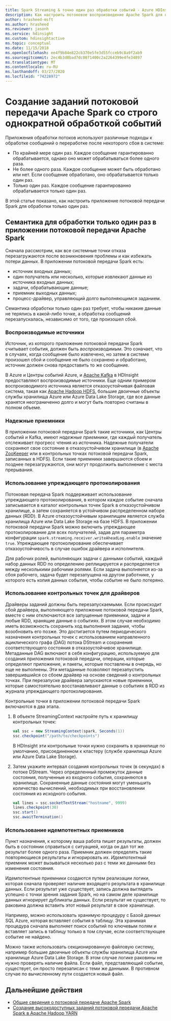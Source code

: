 ```yaml
---
title: Spark Streaming & точно один раз обработки событий - Azure HDInsight
description: Как настроить потоковое воспроизведение Apache Spark для обработки события один раз и только один раз.
author: hrasheed-msft
ms.author: hrasheed
ms.reviewer: jasonh
ms.service: hdinsight
ms.custom: hdinsightactive
ms.topic: conceptual
ms.date: 11/15/2018
ms.openlocfilehash: ee4f9b84e822cb370e5fe3d55fcceb9c8a9f2ab9
ms.sourcegitcommit: 2ec4b3d0bad7dc0071400c2a2264399e4fe34897
ms.translationtype: MT
ms.contentlocale: ru-RU
ms.lasthandoff: 03/27/2020
ms.locfileid: "74228972"
---
```

# <a name="create-apache-spark-streaming-jobs-with-exactly-once-event-processing"></a>Создание заданий потоковой передачи Apache Spark со строго однократной обработкой событий

Приложения обработки потоков используют различные подходы к обработке сообщений о переработке после некоторого сбоя в системе:

* По крайней мере один раз. Каждое сообщение гарантированно обрабатывается, однако оно может обрабатываться более одного раза.
* Не более одного раза. Каждое сообщение может быть обработано или нет. Если сообщение обработано, оно обрабатывается только один раз.
* Только один раз. Каждое сообщение гарантированно обрабатывается только один раз.

В этой статье показано, как настроить приложение потоковой передачи Spark для обработки только один раз.

## <a name="exactly-once-semantics-with-apache-spark-streaming"></a>Семантика для обработки только один раз в приложении потоковой передачи Apache Spark

Сначала рассмотрим, как все системные точки отказа перезагружаются после возникновения проблемы и как избежать потери данных. В приложении потоковой передачи Spark есть:

* источник входных данных;
* один получатель или несколько, которые извлекают данные из источника входных данных;
* задачи, обрабатывающие данные;
* приемник выходных данных;
* процесс-драйвер, управляющий долго выполняющимся заданием.

Семантика обработки только один раз требует, чтобы никакие данные не терялись в какой-либо точке, а обработка сообщений перезапускалась, независимо от того, где произошел сбой.

### <a name="replayable-sources"></a>Воспроизводимые источники

Источник, из которого приложение потоковой передачи Spark считывает события, должен быть *воспроизводимым*. Это означает, что в случаях, когда сообщение было извлечено, но затем в системе произошел сбой и сообщение не было сохранено и обработано, источник должен снова предоставить то же сообщение.

В Azure и Центры событий Azure, и [Apache Kafka](https://kafka.apache.org/) в HDInsight предоставляют воспроизводимые источники. Еще одним примером воспроизводимого источника является отказоустойчивая файловая система, такая как [Apache Hadoop HDFS](https://hadoop.apache.org/docs/r1.2.1/hdfs_design.html), большие двоичные объекты службы хранилища Azure или Azure Data Lake Storage, где все данные хранятся неограниченно долго и могут быть повторно считаны в полном объеме.

### <a name="reliable-receivers"></a>Надежные приемники

В приложении потоковой передачи Spark такие источники, как Центры событий и Kafka, имеют *надежные приемники*, где каждый получатель отслеживает прогресс чтения из источника. Надежные получатели сохраняют свое состояние в отказоустойчивом хранилище (в [Apache ZooKeeper](https://zookeeper.apache.org/) или в контрольных точках потоковой передачи Spark, записанных в HDFS). Если такие приемники завершаются сбоем и позднее перезагружаются, они могут продолжить выполнение с места прерывания.

### <a name="use-the-write-ahead-log"></a>Использование упреждающего протоколирования

Потоковая передача Spark поддерживает использование упреждающего протоколирования, в котором каждое событие сначала записывается в каталог контрольных точек Spark в отказоустойчивом хранилище, а затем сохраняется в устойчивом распределенном наборе данных (RDD). В Azure отказоустойчивым хранилищем является служба хранилища Azure или Data Lake Storage на базе HDFS. В приложении потоковой передачи Spark можно включить упреждающее протоколирование для всех получателей, задав для параметра конфигурации `spark.streaming.receiver.writeAheadLog.enable` значение `true`. Упреждающее протоколирование обеспечивает отказоустойчивость в случае ошибок драйвера и исполнителя.

Для рабочих ролей, выполняющих задачи с данными событий, каждый набор данных RDD по определению реплицируется и распределяется между несколькими рабочими ролями. Если задача выполняется из-за сбоя рабочего, задача будет перезапущена на другом работнике, у которого есть копия данных события, чтобы событие не было потеряно.

### <a name="use-checkpoints-for-drivers"></a>Использование контрольных точек для драйверов

Драйверы заданий должны быть перезапускаемыми. Если происходит сбой драйвера, выполняющего приложение потоковой передачи Spark, вместе с ним отключаются все запущенные приемники, задачи и любые RDD, хранящие данные о событиях. В этом случае необходимо иметь возможность сохранить ход выполнения задания, чтобы возобновить его позже. Это достигается путем периодического назначения контрольных точек с использованием направленного ациклического графа (DAG) потока DStream и сохранения соответствующего состояния в отказоустойчивое хранилище. Метаданные DAG включают в себя конфигурацию, используемую для создания приложения потоковой передачи, операции, которые определяют приложение, и пакеты, которые поставлены в очередь, но еще не выполнены. Эти метаданные позволяют перезапустить завершившийся со сбоем драйвер на основе сведений о контрольных точках. При перезапуске драйвера запускаются новые приемники, которые самостоятельно восстанавливают данные о событиях в RDD из журнала упреждающего протоколирования.

Контрольные точки в приложении потоковой передачи Spark включаются в два этапа.

1. В объекте StreamingContext настройте путь к хранилищу контрольных точек:

    ```Scala
    val ssc = new StreamingContext(spark, Seconds(1))
    ssc.checkpoint("/path/to/checkpoints")
    ```

    В HDInsight эти контрольные точки нужно сохранить в хранилище по умолчанию, присоединенном к кластеру (службе хранилища Azure или Azure Data Lake Storage).

2. Затем укажите интервал создания контрольных точек (в секундах) в потоке DStream. Через определенный промежуток данные состояния, полученные из входного события, сохраняются в хранилище. Сохраненные данные состояния могут уменьшить количество вычислений, необходимых при восстановлении состояния из исходного события.

    ```Scala
    val lines = ssc.socketTextStream("hostname", 9999)
    lines.checkpoint(30)
    ssc.start()
    ssc.awaitTermination()
    ```

### <a name="use-idempotent-sinks"></a>Использование идемпотентных приемников

Пункт назначения, к которому ваша работа пишет результаты, должен быть в состоянии справиться с ситуацией, когда он дал тот же результат более одного раза. Приемник должен определять такие повторяющиеся результаты и игнорировать их. *Идемпотентный* приемник может вызываться несколько раз с теми же данными без изменения состояния.

Идемпотентные приемники создаются путем реализации логики, которая сначала проверяет наличие входящего результата в хранилище данных. Если результат уже существует, запись должна выглядеть успешно с точки зрения задания Spark, но на самом деле хранилище данных игнорирует дубликаты данных. Если результат не существует, то раковина должна вставить этот новый результат в свое хранилище.

Например, можно использовать хранимую процедуру с Базой данных SQL Azure, которая вставляет события в таблицу. Эта хранимая процедура сначала выполняет поиск событий по ключевым полям и вставляет запись в таблицу только в том случае, если соответствующее событие не найдено.

Можно также использовать секционированную файловую систему, например большие двоичные объекты службы хранилища Azure или хранилище Azure Data Lake Storage. В этом случае логике раковины не нужно проверять наличие файла. Если файл, представляющий событие, существует, он просто перезаписан с теми же данными. В противном случае по вычисленному пути создается новый файл.

## <a name="next-steps"></a>Дальнейшие действия

* [Общие сведения о потоковой передаче Apache Spark](apache-spark-streaming-overview.md)
* [Создание высокодоступных заданий потоковой передачи Apache Spark в Apache Hadoop YARN](apache-spark-streaming-high-availability.md)
